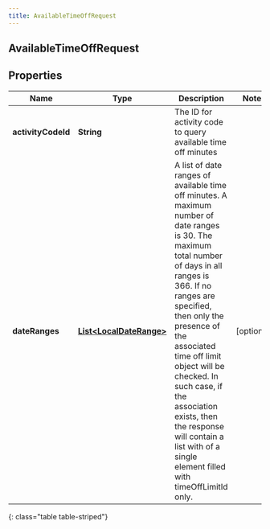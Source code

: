 ```yaml
---
title: AvailableTimeOffRequest
---
```

## AvailableTimeOffRequest


## Properties

| Name | Type | Description | Notes |
| ------------ | ------------- | ------------- | ------------- |
| **activityCodeId** | <!----><!---->**String**<!----> | The ID for activity code to query available time off minutes |  |
| **dateRanges** | <!----><!---->[**List&lt;LocalDateRange&gt;**](LocalDateRange.html)<!----> | A list of date ranges of available time off minutes. A maximum number of date ranges is 30. The maximum total number of days in all ranges is 366. If no ranges are specified, then only the presence of the associated time off limit object will be checked. In such case, if the association exists, then the response will contain a list with of a single element filled with timeOffLimitId only. |  [optional] |
{: class="table table-striped"}



